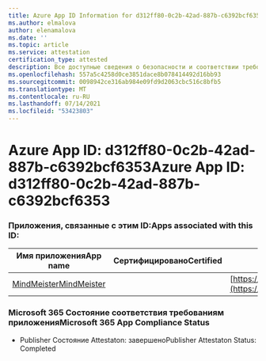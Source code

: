 ```yaml
---
title: Azure App ID Information for d312ff80-0c2b-42ad-887b-c6392bcf6353
ms.author: elmalova
author: elenamalova
ms.date: ''
ms.topic: article
ms.service: attestation
certification_type: attested
description: Все доступные сведения о безопасности и соответствии требованиям для d312ff80-0c2b-42ad-887b-c6392bcf6353.
ms.openlocfilehash: 557a5c4258d0ce3851dace8b078414492d16bb93
ms.sourcegitcommit: 0098942ce316ab984e09fd9d2063cbc516c8bfb5
ms.translationtype: MT
ms.contentlocale: ru-RU
ms.lasthandoff: 07/14/2021
ms.locfileid: "53423803"
---
```

# <a name="azure-app-id-d312ff80-0c2b-42ad-887b-c6392bcf6353"></a><span data-ttu-id="38e90-103">Azure App ID: d312ff80-0c2b-42ad-887b-c6392bcf6353</span><span class="sxs-lookup"><span data-stu-id="38e90-103">Azure App ID: d312ff80-0c2b-42ad-887b-c6392bcf6353</span></span>


### <a name="apps-associated-with-this-id"></a><span data-ttu-id="38e90-104">Приложения, связанные с этим ID:</span><span class="sxs-lookup"><span data-stu-id="38e90-104">Apps associated with this ID:</span></span>
| <span data-ttu-id="38e90-105">**Имя приложения**</span><span class="sxs-lookup"><span data-stu-id="38e90-105">**App name**</span></span> | <span data-ttu-id="38e90-106">**Сертифицировано**</span><span class="sxs-lookup"><span data-stu-id="38e90-106">**Certified**</span></span> | <span data-ttu-id="38e90-107">**Просмотр в AppSource**</span><span class="sxs-lookup"><span data-stu-id="38e90-107">**View in AppSource**</span></span> |
|-|-|-|
| [<span data-ttu-id="38e90-108">MindMeister</span><span class="sxs-lookup"><span data-stu-id="38e90-108">MindMeister</span></span>](https://docs.microsoft.com/en-us/microsoft-365-app-certification/forward/WA104381116) |  | [https://appsource.microsoft.com/product/office/WA104381116](https://appsource.microsoft.com/product/office/WA104381116) |

### <a name="microsoft-365-app-compliance-status"></a><span data-ttu-id="38e90-109">Microsoft 365 Состояние соответствия требованиям приложения</span><span class="sxs-lookup"><span data-stu-id="38e90-109">Microsoft 365 App Compliance Status</span></span>
- <span data-ttu-id="38e90-110">Publisher Состояние Attestaton: завершено</span><span class="sxs-lookup"><span data-stu-id="38e90-110">Publisher Attestaton Status: Completed</span></span>
